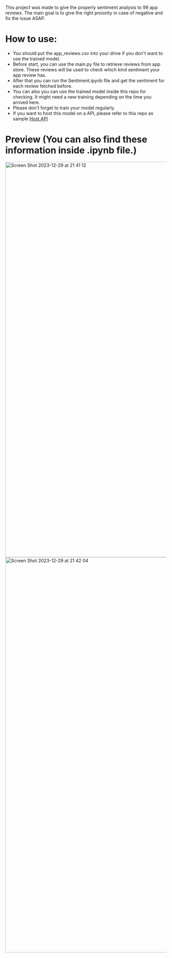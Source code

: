  This project was made to give the properly sentiment analysis to 99 app reviews. The main goal is to give the right proiority in case of negative and fix the issue ASAP.

# How to use:

- You should put the app_reviews.csv into your drive if you don't want to use the trained model.
- Before start, you can use the main.py file to retrieve reviews from app store. These reviews will be used to check which kind sentiment your app review has.
- After that you can run the Sentiment.ipynb file and get the sentiment for each review fetched before.
- You can also you can use the trained model inside this repo for checking. It might need a new training depending on the time you arrived here.
- Please don't forget to train your model regularly.
- If you want to host this model on a API, please refer to this repo as sample [Host API](https://github.com/renatomateusx/Car_Purchase_Prediction_Amount)

# Preview (You can also find these information inside .ipynb file.)
<img width="1232" alt="Screen Shot 2023-12-29 at 21 41 12" src="https://github.com/renatomateusx/99-app-sentiment-analysis-review/assets/4579323/f28f9408-e0b6-4e38-a2d7-e0dbcec7e05d">
<img width="1232" alt="Screen Shot 2023-12-29 at 21 42 04" src="https://github.com/renatomateusx/99-app-sentiment-analysis-review/assets/4579323/1489af07-07b3-48ed-a029-f87bb4d06d39">
